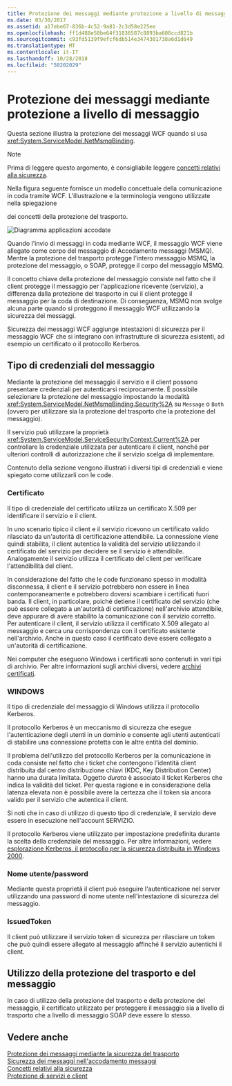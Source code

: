 ```yaml
---
title: Protezione dei messaggi mediante protezione a livello di messaggio
ms.date: 03/30/2017
ms.assetid: a17ebe67-836b-4c52-9a81-2c3d58e225ee
ms.openlocfilehash: ff1d488e58be64f31836587c8893ba608ccd821b
ms.sourcegitcommit: c93fd5139f9efcf6db514e3474301738a6d1d649
ms.translationtype: MT
ms.contentlocale: it-IT
ms.lasthandoff: 10/28/2018
ms.locfileid: "50202029"
---
```

# <a name="securing-messages-using-message-security"></a>Protezione dei messaggi mediante protezione a livello di messaggio
Questa sezione illustra la protezione dei messaggi WCF quando si usa <xref:System.ServiceModel.NetMsmqBinding>.  
  
> [!NOTE]
>  Prima di leggere questo argomento, è consigliabile leggere [concetti relativi alla sicurezza](../../../../docs/framework/wcf/feature-details/security-concepts.md).  
  
 Nella figura seguente fornisce un modello concettuale della comunicazione in coda tramite WCF. L'illustrazione e la terminologia vengono utilizzate nella spiegazione  
  
 dei concetti della protezione del trasporto.  
  
 ![Diagramma applicazioni accodate](../../../../docs/framework/wcf/feature-details/media/distributed-queue-figure.jpg "Distributed-coda-figura")  
  
 Quando l'invio di messaggi in coda mediante WCF, il messaggio WCF viene allegato come corpo del messaggio di Accodamento messaggi (MSMQ). Mentre la protezione del trasporto protegge l'intero messaggio MSMQ, la protezione del messaggio, o SOAP, protegge il corpo del messaggio MSMQ.  
  
 Il concetto chiave della protezione del messaggio consiste nel fatto che il client protegge il messaggio per l'applicazione ricevente (servizio), a differenza dalla protezione del trasporto in cui il client protegge il messaggio per la coda di destinazione. Di conseguenza, MSMQ non svolge alcuna parte quando si proteggono il messaggio WCF utilizzando la sicurezza dei messaggi.  
  
 Sicurezza dei messaggi WCF aggiunge intestazioni di sicurezza per il messaggio WCF che si integrano con infrastrutture di sicurezza esistenti, ad esempio un certificato o il protocollo Kerberos.  
  
## <a name="message-credential-type"></a>Tipo di credenziali del messaggio  
 Mediante la protezione del messaggio il servizio e il client possono presentare credenziali per autenticarsi reciprocamente. È possibile selezionare la protezione del messaggio impostando la modalità <xref:System.ServiceModel.NetMsmqBinding.Security%2A> su `Message` o `Both` (ovvero per utilizzare sia la protezione del trasporto che la protezione del messaggio).  
  
 Il servizio può utilizzare la proprietà <xref:System.ServiceModel.ServiceSecurityContext.Current%2A> per controllare la credenziale utilizzata per autenticare il client, nonché per ulteriori controlli di autorizzazione che il servizio scelga di implementare.  
  
 Contenuto della sezione vengono illustrati i diversi tipi di credenziali e viene spiegato come utilizzarli con le code.  
  
### <a name="certificate"></a>Certificato  
 Il tipo di credenziale del certificato utilizza un certificato X.509 per identificare il servizio e il client.  
  
 In uno scenario tipico il client e il servizio ricevono un certificato valido rilasciato da un'autorità di certificazione attendibile. La connessione viene quindi stabilita, il client autentica la validità del servizio utilizzando il certificato del servizio per decidere se il servizio è attendibile. Analogamente il servizio utilizza il certificato del client per verificare l'attendibilità del client.  
  
 In considerazione del fatto che le code funzionano spesso in modalità disconnessa, il client e il servizio potrebbero non essere in linea contemporaneamente e potrebbero doversi scambiare i certificati fuori banda. Il client, in particolare, poiché detiene il certificato del servizio (che può essere collegato a un'autorità di certificazione) nell'archivio attendibile, deve appurare di avere stabilito la comunicazione con il servizio corretto. Per autenticare il client, il servizio utilizza il certificato X.509 allegato al messaggio e cerca una corrispondenza con il certificato esistente nell'archivio. Anche in questo caso il certificato deve essere collegato a un'autorità di certificazione.  
  
 Nei computer che eseguono Windows i certificati sono contenuti in vari tipi di archivio. Per altre informazioni sugli archivi diversi, vedere [archivi certificati](https://go.microsoft.com/fwlink/?LinkId=87787).  
  
### <a name="windows"></a>WINDOWS  
 Il tipo di credenziale del messaggio di Windows utilizza il protocollo Kerberos.  
  
 Il protocollo Kerberos è un meccanismo di sicurezza che esegue l'autenticazione degli utenti in un dominio e consente agli utenti autenticati di stabilire una connessione protetta con le altre entità del dominio.  
  
 Il problema dell'utilizzo del protocollo Kerberos per la comunicazione in coda consiste nel fatto che i ticket che contengono l'identità client distribuita dal centro distribuzione chiavi (KDC, Key Distribution Center) hanno una durata limitata. Oggetto *durata* è associato il ticket Kerberos che indica la validità del ticket. Per questa ragione e in considerazione della latenza elevata non è possibile avere la certezza che il token sia ancora valido per il servizio che autentica il client.  
  
 Si noti che in caso di utilizzo di questo tipo di credenziale, il servizio deve essere in esecuzione nell'account SERVIZIO.  
  
 Il protocollo Kerberos viene utilizzato per impostazione predefinita durante la scelta della credenziale del messaggio. Per altre informazioni, vedere [esplorazione Kerberos, il protocollo per la sicurezza distribuita in Windows 2000](https://go.microsoft.com/fwlink/?LinkId=87790).  
  
### <a name="username-password"></a>Nome utente/password  
 Mediante questa proprietà il client può eseguire l'autenticazione nel server utilizzando una password di nome utente nell'intestazione di sicurezza del messaggio.  
  
### <a name="issuedtoken"></a>IssuedToken  
 Il client può utilizzare il servizio token di sicurezza per rilasciare un token che può quindi essere allegato al messaggio affinché il servizio autentichi il client.  
  
## <a name="using-transport-and-message-security"></a>Utilizzo della protezione del trasporto e del messaggio  
 In caso di utilizzo della protezione del trasporto e della protezione del messaggio, il certificato utilizzato per proteggere il messaggio sia a livello di trasporto che a livello di messaggio SOAP deve essere lo stesso.  
  
## <a name="see-also"></a>Vedere anche  
 [Protezione dei messaggi mediante la sicurezza del trasporto](../../../../docs/framework/wcf/feature-details/securing-messages-using-transport-security.md)  
 [Sicurezza dei messaggi nell'accodamento messaggi](../../../../docs/framework/wcf/samples/message-security-over-message-queuing.md)  
 [Concetti relativi alla sicurezza](../../../../docs/framework/wcf/feature-details/security-concepts.md)  
 [Protezione di servizi e client](../../../../docs/framework/wcf/feature-details/securing-services-and-clients.md)
